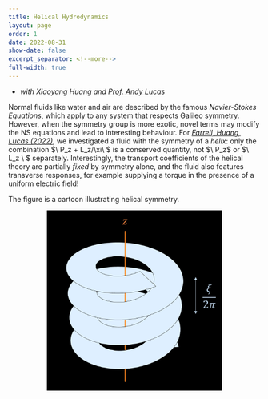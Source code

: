```yaml
---
title: Helical Hydrodynamics
layout: page
order: 1
date: 2022-08-31
show-date: false
excerpt_separator: <!--more-->
full-width: true
---
```


- *with Xiaoyang Huang and [Prof. Andy Lucas](https://alucasphys.com)*

Normal fluids like water and air are described by the famous *Navier-Stokes Equations*, which apply to any system that respects Galileo symmetry.  However, when the symmetry group is more exotic, novel terms may modify the NS equations and lead to interesting behaviour.  For <a href = "https://arxiv.org/abs/2208.12269" target = "_blank">*Farrell, Huang, Lucas (2022)*</a>, we investigated a fluid with the symmetry of a *helix*: only the combination $\ P_z + L_z/\xi\ $  is a conserved quantity, not  $\ P_z\$   or  $\ L_z \ $ separately.  Interestingly, the transport coefficients of the helical theory are partially *fixed* by symmetry alone, and the fluid also features transverse responses, for example supplying a torque in the presence of a uniform electric field!

The figure is a cartoon illustrating helical symmetry.


<div style="margin-top:10px;margin-bottom:10px">
<center>
<img src = "/assets/img/helix_dark2.JPG" style="min-width:350px;width:50%;margin-bottom:20px">
</center>
</div>
